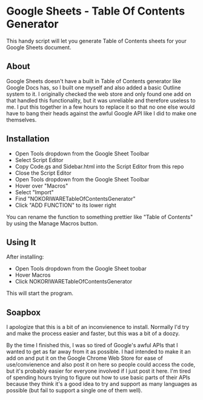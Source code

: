# Google Sheets - Table Of Contents Generator
This handy script will let you generate Table of Contents sheets for your Google Sheets document.

## About ##
Google Sheets doesn't have a built in Table of Contents generator like Google Docs has, so I built one myself and also added a basic Outline system to it. I originally checked the web store and only found one add on that handled this functionality, but it was unreliable and therefore useless to me. I put this together in a few hours to replace it so that no one else would have to bang their heads against the awful Google API like I did to make one themselves.

## Installation ##
- Open Tools dropdown from the Google Sheet Toolbar
- Select Script Editor
- Copy Code.gs and Sidebar.html into the Script Editor from this repo
- Close the Script Editor
- Open Tools dropdown from the Google Sheet Toolbar
- Hover over "Macros"
- Select "Import"
- Find "NOKORIWARETableOfContentsGenerator"
- Click "ADD FUNCTION" to its lower right

You can rename the function to something prettier like "Table of Contents" by using the Manage Macros button.

## Using It ##
After installing:
- Open Tools dropdown from the Google Sheet toobar
- Hover Macros
- Click NOKORIWARETableOfContentsGenerator

This will start the program.

## Soapbox ##
I apologize that this is a bit of an inconvienence to install. Normally I'd try and make the process easier and faster, but this was a bit of a doozy. 

By the time I finished this, I was so tired of Google's awful APIs that I wanted to get as far away from it as possible. I had intended to make it an add on and put it on the Google Chrome Web Store for ease of use/convienence and also post it on here so people could access the code, but it's probably easier for everyone involved if I just post it here. I'm tired of spending hours trying to figure out how to use basic parts of their APIs because they think it's a good idea to try and support as many languages as possible (but fail to support a single one of them well). 
